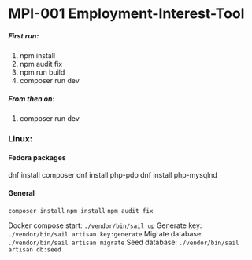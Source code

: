# MPI-001 Employment-Interest-Tool

##### First run:
1. npm install
2. npm audit fix
3. npm run build
4. composer run dev

##### From then on:
1. composer run dev

### Linux:
#### Fedora packages
dnf install composer
dnf install php-pdo
dnf install php-mysqlnd

#### General
`composer install`
`npm install`
`npm audit fix`

Docker compose start: `./vendor/bin/sail up`
Generate key: `./vendor/bin/sail artisan key:generate`
Migrate database: `./vendor/bin/sail artisan migrate`
Seed database: `./vendor/bin/sail artisan db:seed`

